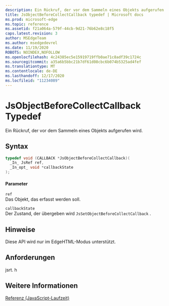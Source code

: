 ```yaml
---
description: Ein Rückruf, der vor dem Sammeln eines Objekts aufgerufen wird.
title: JsObjectBeforeCollectCallback typedef | Microsoft docs
ms.prod: microsoft-edge
ms.topic: reference
ms.assetid: f21a064a-579f-44cb-9d21-76b62e8c18f5
caps.latest.revision: 3
author: MSEdgeTeam
ms.author: msedgedevrel
ms.date: 11/19/2020
ROBOTS: NOINDEX,NOFOLLOW
ms.openlocfilehash: 4c24385ec5e15919719ffb0ae71c8adf39c1724c
ms.sourcegitcommit: a35a6b5bbc21b7df61d08cbc6b074b5325ad4fef
ms.translationtype: MT
ms.contentlocale: de-DE
ms.lasthandoff: 12/17/2020
ms.locfileid: "11234089"
---
```

# JsObjectBeforeCollectCallback Typedef

Ein Rückruf, der vor dem Sammeln eines Objekts aufgerufen wird.  
  
## Syntax  
  
```cpp  
typedef void (CALLBACK *JsObjectBeforeCollectCallback)(  
  _In_ JsRef ref,  
  _In_opt_ void *callbackState  
);  
```  
  
#### Parameter  
 `ref`  
 Das Objekt, das erfasst werden soll.  
  
 `callbackState`  
 Der Zustand, der übergeben wird `JsSetObjectBeforeCollectCallback` .  
  
## Hinweise  
 Diese API wird nur im EdgeHTML-Modus unterstützt.  
  
## Anforderungen  
 jsrt. h  
  
## Weitere Informationen  
 [Referenz (JavaScript-Laufzeit)](../chakra-hosting/reference-javascript-runtime.md)
